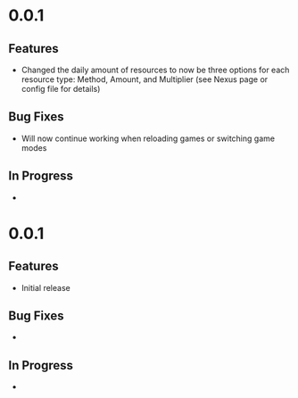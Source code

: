 ﻿# 0.0.1

## Features
- Changed the daily amount of resources to now be three options for each resource type: Method, Amount, and Multiplier (see Nexus page or config file for details)

## Bug Fixes
- Will now continue working when reloading games or switching game modes

## In Progress
- 

# 0.0.1

## Features
- Initial release

## Bug Fixes
- 

## In Progress
- 